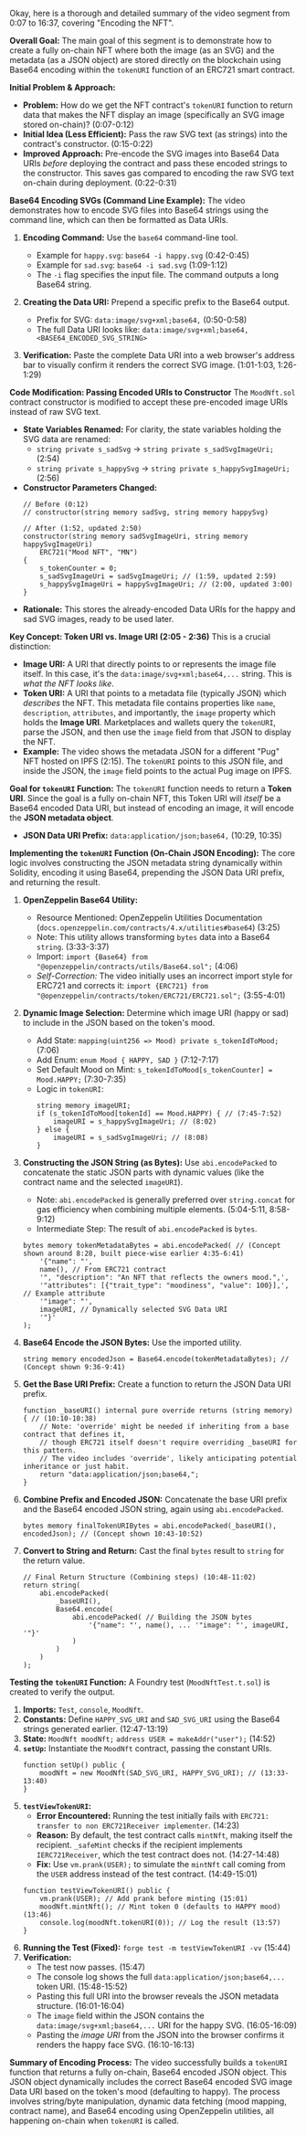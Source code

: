 Okay, here is a thorough and detailed summary of the video segment from 0:07 to 16:37, covering "Encoding the NFT".

**Overall Goal:**
The main goal of this segment is to demonstrate how to create a fully on-chain NFT where both the image (as an SVG) and the metadata (as a JSON object) are stored directly on the blockchain using Base64 encoding within the `tokenURI` function of an ERC721 smart contract.

**Initial Problem & Approach:**
*   **Problem:** How do we get the NFT contract's `tokenURI` function to return data that makes the NFT display an image (specifically an SVG image stored on-chain)? (0:07-0:12)
*   **Initial Idea (Less Efficient):** Pass the raw SVG text (as strings) into the contract's constructor. (0:15-0:22)
*   **Improved Approach:** Pre-encode the SVG images into Base64 Data URIs *before* deploying the contract and pass these encoded strings to the constructor. This saves gas compared to encoding the raw SVG text on-chain during deployment. (0:22-0:31)

**Base64 Encoding SVGs (Command Line Example):**
The video demonstrates how to encode SVG files into Base64 strings using the command line, which can then be formatted as Data URIs.

1.  **Encoding Command:** Use the `base64` command-line tool.
    *   Example for `happy.svg`: `base64 -i happy.svg` (0:42-0:45)
    *   Example for `sad.svg`: `base64 -i sad.svg` (1:09-1:12)
    *   The `-i` flag specifies the input file. The command outputs a long Base64 string.

2.  **Creating the Data URI:** Prepend a specific prefix to the Base64 output.
    *   Prefix for SVG: `data:image/svg+xml;base64,` (0:50-0:58)
    *   The full Data URI looks like: `data:image/svg+xml;base64,<BASE64_ENCODED_SVG_STRING>`

3.  **Verification:** Paste the complete Data URI into a web browser's address bar to visually confirm it renders the correct SVG image. (1:01-1:03, 1:26-1:29)

**Code Modification: Passing Encoded URIs to Constructor**
The `MoodNft.sol` contract constructor is modified to accept these pre-encoded image URIs instead of raw SVG text.

*   **State Variables Renamed:** For clarity, the state variables holding the SVG data are renamed:
    *   `string private s_sadSvg` -> `string private s_sadSvgImageUri;` (2:54)
    *   `string private s_happySvg` -> `string private s_happySvgImageUri;` (2:56)
*   **Constructor Parameters Changed:**
    ```solidity
    // Before (0:12)
    // constructor(string memory sadSvg, string memory happySvg)

    // After (1:52, updated 2:50)
    constructor(string memory sadSvgImageUri, string memory happySvgImageUri)
        ERC721("Mood NFT", "MN")
    {
        s_tokenCounter = 0;
        s_sadSvgImageUri = sadSvgImageUri; // (1:59, updated 2:59)
        s_happySvgImageUri = happySvgImageUri; // (2:00, updated 3:00)
    }
    ```
*   **Rationale:** This stores the already-encoded Data URIs for the happy and sad SVG images, ready to be used later.

**Key Concept: Token URI vs. Image URI (2:05 - 2:36)**
This is a crucial distinction:

*   **Image URI:** A URI that directly points to or represents the image file itself. In this case, it's the `data:image/svg+xml;base64,...` string. This is *what the NFT looks like*.
*   **Token URI:** A URI that points to a metadata file (typically JSON) which *describes* the NFT. This metadata file contains properties like `name`, `description`, `attributes`, and importantly, the `image` property which holds the **Image URI**. Marketplaces and wallets query the `tokenURI`, parse the JSON, and then use the `image` field from that JSON to display the NFT.
*   **Example:** The video shows the metadata JSON for a different "Pug" NFT hosted on IPFS (2:15). The `tokenURI` points to this JSON file, and inside the JSON, the `image` field points to the actual Pug image on IPFS.

**Goal for `tokenURI` Function:**
The `tokenURI` function needs to return a **Token URI**. Since the goal is a fully on-chain NFT, this Token URI will *itself* be a Base64 encoded Data URI, but instead of encoding an image, it will encode the **JSON metadata object**.

*   **JSON Data URI Prefix:** `data:application/json;base64,` (10:29, 10:35)

**Implementing the `tokenURI` Function (On-Chain JSON Encoding):**
The core logic involves constructing the JSON metadata string dynamically within Solidity, encoding it using Base64, prepending the JSON Data URI prefix, and returning the result.

1.  **OpenZeppelin Base64 Utility:**
    *   Resource Mentioned: OpenZeppelin Utilities Documentation (`docs.openzeppelin.com/contracts/4.x/utilities#base64`) (3:25)
    *   Note: This utility allows transforming `bytes` data into a Base64 `string`. (3:33-3:37)
    *   Import: `import {Base64} from "@openzeppelin/contracts/utils/Base64.sol";` (4:06)
    *   *Self-Correction:* The video initially uses an incorrect import style for ERC721 and corrects it: `import {ERC721} from "@openzeppelin/contracts/token/ERC721/ERC721.sol";` (3:55-4:01)

2.  **Dynamic Image Selection:** Determine which image URI (happy or sad) to include in the JSON based on the token's mood.
    *   Add State: `mapping(uint256 => Mood) private s_tokenIdToMood;` (7:06)
    *   Add Enum: `enum Mood { HAPPY, SAD }` (7:12-7:17)
    *   Set Default Mood on Mint: `s_tokenIdToMood[s_tokenCounter] = Mood.HAPPY;` (7:30-7:35)
    *   Logic in `tokenURI`:
        ```solidity
        string memory imageURI;
        if (s_tokenIdToMood[tokenId] == Mood.HAPPY) { // (7:45-7:52)
            imageURI = s_happySvgImageUri; // (8:02)
        } else {
            imageURI = s_sadSvgImageUri; // (8:08)
        }
        ```

3.  **Constructing the JSON String (as Bytes):** Use `abi.encodePacked` to concatenate the static JSON parts with dynamic values (like the contract name and the selected `imageURI`).
    *   Note: `abi.encodePacked` is generally preferred over `string.concat` for gas efficiency when combining multiple elements. (5:04-5:11, 8:58-9:12)
    *   Intermediate Step: The result of `abi.encodePacked` is `bytes`.
    ```solidity
    bytes memory tokenMetadataBytes = abi.encodePacked( // (Concept shown around 8:28, built piece-wise earlier 4:35-6:41)
        '{"name": "',
        name(), // From ERC721 contract
        '", "description": "An NFT that reflects the owners mood.",',
        '"attributes": [{"trait_type": "moodiness", "value": 100}],', // Example attribute
        '"image": "',
        imageURI, // Dynamically selected SVG Data URI
        '"}'
    );
    ```

4.  **Base64 Encode the JSON Bytes:** Use the imported utility.
    ```solidity
    string memory encodedJson = Base64.encode(tokenMetadataBytes); // (Concept shown 9:36-9:41)
    ```

5.  **Get the Base URI Prefix:** Create a function to return the JSON Data URI prefix.
    ```solidity
    function _baseURI() internal pure override returns (string memory) { // (10:10-10:38)
        // Note: 'override' might be needed if inheriting from a base contract that defines it,
        // though ERC721 itself doesn't require overriding _baseURI for this pattern.
        // The video includes 'override', likely anticipating potential inheritance or just habit.
        return "data:application/json;base64,";
    }
    ```

6.  **Combine Prefix and Encoded JSON:** Concatenate the base URI prefix and the Base64 encoded JSON string, again using `abi.encodePacked`.
    ```solidity
    bytes memory finalTokenURIBytes = abi.encodePacked(_baseURI(), encodedJson); // (Concept shown 10:43-10:52)
    ```

7.  **Convert to String and Return:** Cast the final `bytes` result to `string` for the return value.
    ```solidity
    // Final Return Structure (Combining steps) (10:48-11:02)
    return string(
        abi.encodePacked(
            _baseURI(),
            Base64.encode(
                abi.encodePacked( // Building the JSON bytes
                    '{"name": "', name(), ... '"image": "', imageURI, '"}'
                )
            )
        )
    );
    ```

**Testing the `tokenURI` Function:**
A Foundry test (`MoodNftTest.t.sol`) is created to verify the output.

1.  **Imports:** `Test`, `console`, `MoodNft`.
2.  **Constants:** Define `HAPPY_SVG_URI` and `SAD_SVG_URI` using the Base64 strings generated earlier. (12:47-13:19)
3.  **State:** `MoodNft moodNft;` `address USER = makeAddr("user");` (14:52)
4.  **`setUp`:** Instantiate the `MoodNft` contract, passing the constant URIs.
    ```solidity
    function setUp() public {
        moodNft = new MoodNft(SAD_SVG_URI, HAPPY_SVG_URI); // (13:33-13:40)
    }
    ```
5.  **`testViewTokenURI`:**
    *   **Error Encountered:** Running the test initially fails with `ERC721: transfer to non ERC721Receiver implementer`. (14:23)
    *   **Reason:** By default, the test contract calls `mintNft`, making itself the recipient. `_safeMint` checks if the recipient implements `IERC721Receiver`, which the test contract does not. (14:27-14:48)
    *   **Fix:** Use `vm.prank(USER);` to simulate the `mintNft` call coming from the `USER` address instead of the test contract. (14:49-15:01)
    ```solidity
    function testViewTokenURI() public {
        vm.prank(USER); // Add prank before minting (15:01)
        moodNft.mintNft(); // Mint token 0 (defaults to HAPPY mood) (13:46)
        console.log(moodNft.tokenURI(0)); // Log the result (13:57)
    }
    ```
6.  **Running the Test (Fixed):** `forge test -m testViewTokenURI -vv` (15:44)
7.  **Verification:**
    *   The test now passes. (15:47)
    *   The console log shows the full `data:application/json;base64,...` token URI. (15:48-15:52)
    *   Pasting this full URI into the browser reveals the JSON metadata structure. (16:01-16:04)
    *   The `image` field within the JSON contains the `data:image/svg+xml;base64,...` URI for the happy SVG. (16:05-16:09)
    *   Pasting the *image URI* from the JSON into the browser confirms it renders the happy face SVG. (16:10-16:13)

**Summary of Encoding Process:**
The video successfully builds a `tokenURI` function that returns a fully on-chain, Base64 encoded JSON object. This JSON object dynamically includes the correct Base64 encoded SVG image Data URI based on the token's mood (defaulting to happy). The process involves string/byte manipulation, dynamic data fetching (mood mapping, contract name), and Base64 encoding using OpenZeppelin utilities, all happening on-chain when `tokenURI` is called.